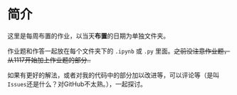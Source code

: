 # 简介

这里是每周布置的作业，以当天**布置**的日期为单独文件夹。

作业题和作答一起放在每个文件夹下的 `.ipynb` 或 `.py` 里面。~~之前没注意作业题，从1117开始加上作业题的部分..~~

如果有更好的解法，或者对我的代码中的部分加以改进等，可以评论等（是叫`Issues`还是什么？对GitHub不太熟。），一起探讨。

